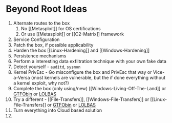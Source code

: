 # Beyond Root Ideas

1. Alternate routes to the box
	1. No [[Metasploit]] for OS certifications
	2. Or use [[Metasploit]] or [[C2-Matrix]] framework
2. Service Configuration 
3. Patch the box, if possible applicability
4. Harden the box [[Linux-Hardening]] and [[Windows-Hardening]]
5. Persistence mechanisms
6. Perform a interesting data exfiltration technique with your own fake data 
7. Detect yourself - `auditd`, `sysmon`
8. Kernel PrivEsc - Go misconfigure the box and PrivEsc that way or Vice-a-Versa (most kernels are vulnerable, but the if done everything without a kernel exploit, why not?)
10. Complete the box (only using/new) [[Windows-Living-Off-The-Land]] or [GTFObin](https://gtfobins.github.io/) or [LOLBAS](https://lolbas-project.github.io/#)
11. Try a different - [[File-Transfers]],  [[Windows-File-Transfers]] or [[Linux-File-Transfers]] or [GTFObin](https://gtfobins.github.io/) or [LOLBAS](https://lolbas-project.github.io/#)
12. Turn everything into Cloud based solution
13. 
